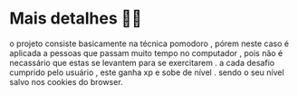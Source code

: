 # Mais detalhes 🧐🤓


o projeto consiste basicamente na técnica pomodoro , pórem neste caso é aplicada a pessoas que passam muito tempo no computador , pois não é necassário que estas se levantem para 
se exercitarem . a cada desafio cumprido pelo usuário , este ganha xp e sobe de nível . sendo o seu nível salvo nos cookies do browser.
